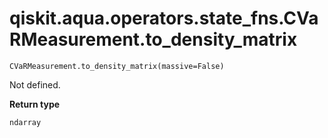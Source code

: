 # qiskit.aqua.operators.state\_fns.CVaRMeasurement.to\_density\_matrix

`CVaRMeasurement.to_density_matrix(massive=False)`

Not defined.

**Return type**

`ndarray`
